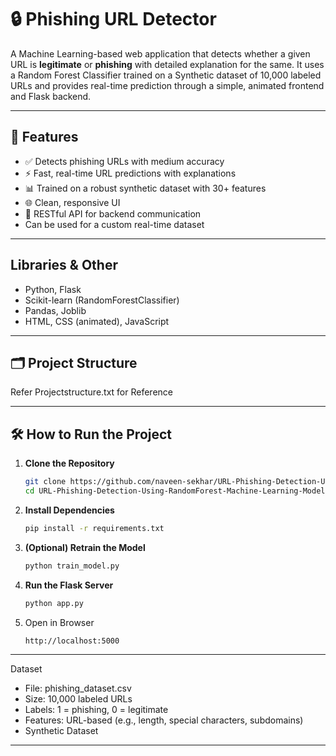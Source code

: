 # 🔒 Phishing URL Detector

A Machine Learning-based web application that detects whether a given URL is **legitimate** or **phishing** with detailed explanation for the same. It uses a Random Forest Classifier trained on a Synthetic dataset of 10,000 labeled URLs and provides real-time prediction through a simple, animated frontend and Flask backend.

---

## 📌 Features

- ✅ Detects phishing URLs with medium accuracy
- ⚡ Fast, real-time URL predictions with explanations
- 📊 Trained on a robust synthetic dataset with 30+ features
- 🌐 Clean, responsive UI 
- 🔁 RESTful API for backend communication
- Can be used for a custom real-time dataset
  
---

## Libraries & Other

- Python, Flask
- Scikit-learn (RandomForestClassifier)
- Pandas, Joblib
- HTML, CSS (animated), JavaScript

---

## 🗂️ Project Structure 
Refer Projectstructure.txt for Reference 

---

## 🛠️ How to Run the Project

1. **Clone the Repository**
   ```bash
   git clone https://github.com/naveen-sekhar/URL-Phishing-Detection-Using-RandomForest-Machine-Learning-Model.git
   cd URL-Phishing-Detection-Using-RandomForest-Machine-Learning-Model
2. **Install Dependencies**
   ```bash
   pip install -r requirements.txt
4. **(Optional) Retrain the Model**
   ```bash
   python train_model.py
6. **Run the Flask Server**
    ```bash
   python app.py
8. Open in Browser
   ```bash
   http://localhost:5000

--- 

Dataset
- File: phishing_dataset.csv
- Size: 10,000 labeled URLs
- Labels: 1 = phishing, 0 = legitimate
- Features: URL-based (e.g., length, special characters, subdomains)
- Synthetic Dataset

---
